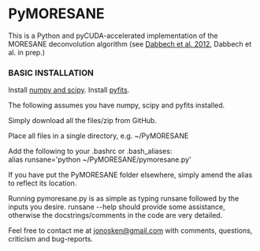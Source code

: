# PyMORESANE

This is a Python and pyCUDA-accelerated implementation of the MORESANE deconvolution algorithm (see [Dabbech et al. 2012](http://www.academia.edu/1942933/Astronomical_image_deconvolution_using_sparse_priors_An_analysis-by-synthesis_approach), Dabbech et al. in prep.)

### BASIC INSTALLATION

Install [numpy and scipy](http://www.scipy.org/install.html). 
Install [pyfits](http://www.stsci.edu/institute/software_hardware/pyfits/Download).

The following assumes you have numpy, scipy and pyfits installed.

Simply download all the files/zip from GitHub.

Place all files in a single directory, e.g. ~/PyMORESANE

Add the following to your .bashrc or .bash_aliases:  
alias runsane='python ~/PyMORESANE/pymoresane.py'

If you have put the PyMORESANE folder elsewhere, simply amend the alias to reflect its location.

Running pymoresane.py is as simple as typing runsane followed by the inputs you desire. runsane --help should provide some assistance, otherwise the docstrings/comments in the code are very detailed.

Feel free to contact me at jonosken@gmail.com with comments, questions, criticism and bug-reports. 




